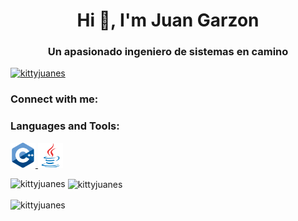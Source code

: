 <h1 align="center">Hi 👋, I'm Juan Garzon</h1>
<h3 align="center">Un apasionado ingeniero de sistemas en camino</h3>

<p align="left"> <a href="https://github.com/ryo-ma/github-profile-trophy"><img src="https://github-profile-trophy.vercel.app/?username=kittyjuanes" alt="kittyjuanes" /></a> </p>

<h3 align="left">Connect with me:</h3>
<p align="left">
</p>

<h3 align="left">Languages and Tools:</h3>
<p align="left"> <a href="https://www.w3schools.com/cpp/" target="_blank" rel="noreferrer"> <img src="https://raw.githubusercontent.com/devicons/devicon/master/icons/cplusplus/cplusplus-original.svg" alt="cplusplus" width="40" height="40"/> </a> <a href="https://www.java.com" target="_blank" rel="noreferrer"> <img src="https://raw.githubusercontent.com/devicons/devicon/master/icons/java/java-original.svg" alt="java" width="40" height="40"/> </a> </p>

<p><img align="left" src="https://github-readme-stats.vercel.app/api/top-langs?username=kittyjuanes&show_icons=true&locale=en&layout=compact" alt="kittyjuanes" /></p>

<p>&nbsp;<img align="center" src="https://github-readme-stats.vercel.app/api?username=kittyjuanes&show_icons=true&locale=en" alt="kittyjuanes" /></p>

<p><img align="center" src="https://github-readme-streak-stats.herokuapp.com/?user=kittyjuanes&" alt="kittyjuanes" /></p>
